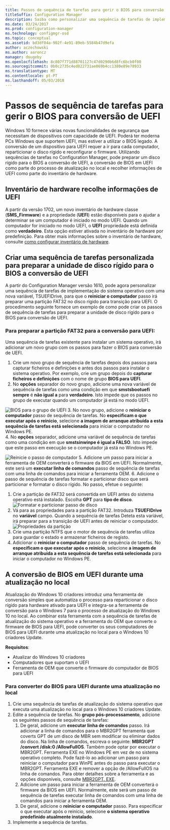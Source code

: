 ```yaml
---
title: Passos de sequência de tarefas para gerir o BIOS para conversão de UEFI
titleSuffix: Configuration Manager
description: Saiba como personalizar uma sequência de tarefas de implementação do sistema operativo para preparar uma partição FAT32 para transição para UEFI.
ms.date: 03/24/2017
ms.prod: configuration-manager
ms.technology: configmgr-osd
ms.topic: conceptual
ms.assetid: bd3df04a-902f-4e91-89eb-5584b47d9efa
author: aczechowski
ms.author: aaroncz
manager: dougeby
ms.openlocfilehash: 8c807f771d88701127c47d0290b6d8fc6bcb0f00
ms.sourcegitcommit: 0b0c2735c4ed822731ae069b4cc1380e89e78933
ms.translationtype: MT
ms.contentlocale: pt-PT
ms.lasthandoff: 05/03/2018
---
```

# <a name="task-sequence-steps-to-manage-bios-to-uefi-conversion"></a>Passos de sequência de tarefas para gerir o BIOS para conversão de UEFI
Windows 10 fornece várias novas funcionalidades de segurança que necessitam de dispositivos com capacidade de UEFI. Poderá ter moderna PCs Windows que suportem UEFI, mas estiver a utilizar o BIOS legado. A conversão de um dispositivo para UEFI requer a ir para cada computador, reparticionar o disco rígido e reconfigurar o firmware. Utilizando sequências de tarefas no Configuration Manager, pode preparar um disco rígido para o BIOS a conversão de UEFI, a conversão de BIOS em UEFI como parte do processo de atualização no local e recolher informações de UEFI como parte do inventário de hardware.

## <a name="hardware-inventory-collects-uefi-information"></a>Inventário de hardware recolhe informações de UEFI
A partir da versão 1702, um novo inventário de hardware classe (**SMS_Firmware**) e a propriedade (**UEFI**) estão disponíveis para o ajudar a determinar se um computador é iniciado no modo UEFI. Quando um computador for iniciado no modo UEFI, o **UEFI** propriedade está definida como **verdadeiro**. Esta opção estiver ativada no inventário de hardware por predefinição. Para obter mais informações sobre o inventário de hardware, consulte [como configurar inventário de hardware](/sccm/core/clients/manage/inventory/configure-hardware-inventory).

## <a name="create-a-custom-task-sequence-to-prepare-the-hard-drive-for-bios-to-uefi-conversion"></a>Criar uma sequência de tarefas personalizada para preparar a unidade de disco rígido para o BIOS a conversão de UEFI
A partir do Configuration Manager versão 1610, pode agora personalizar uma sequência de tarefas de implementação do sistema operativo com uma nova variável, TSUEFIDrive, para que o **reiniciar o computador** passo irá preparar uma partição FAT32 no disco rígido para transição para UEFI. O procedimento seguinte fornece um exemplo de como pode criar os passos de sequência de tarefas para preparar a unidade de disco rígido para o BIOS para conversão de UEFI.

### <a name="to-prepare-the-fat32-partition-for-the-conversion-to-uefi"></a>Para preparar a partição FAT32 para a conversão para UEFI:
Uma sequência de tarefas existente para instalar um sistema operativo, irá adicionar um novo grupo com os passos para fazer o BIOS para conversão de UEFI.

1. Crie um novo grupo de sequência de tarefas depois dos passos para capturar ficheiros e definições e antes dos passos para instalar o sistema operativo. Por exemplo, crie um grupo depois do **capturar ficheiros e definições** com o nome de grupo **BIOS para UEFI**.
2. No **opções** separador do novo grupo, adicione uma nova variável de sequência de tarefas como uma condição em que **smstsbootuefi sempre** é **não igual a** para **verdadeiro**. Isto impede que os passos no grupo de executar quando um computador já está no modo UEFI.

  ![BIOS para o grupo de UEFI](../../core/get-started/media/BIOS-to-UEFI-group.png)
3. No novo grupo, adicione o **reiniciar o computador** passo de sequência de tarefas. No **especificam o que executar após o reinício**, selecione **a imagem de arranque atribuída a esta sequência de tarefas está selecionada** para iniciar o computador no Windows PE.  
4. No **opções** separador, adicione uma variável de sequência de tarefas como uma condição em que **smstsinwinpe é igual a FALSO**. Isto impede que este passo em execução se o computador já está no Windows PE.

  ![Reinicie o passo de computador](../../core/get-started/media/restart-in-windows-pe.png)
5. Adicione um passo para iniciar a ferramenta de OEM converterá o firmware da BIOS em UEFI. Normalmente, este será um **executar linha de comandos** passo de sequência de tarefas com uma linha de comandos para iniciar a ferramenta OEM.
6. Adicione o passo de sequência de tarefas formatar e particionar disco que será particionar e formatar o disco rígido. No passo, efetue o seguinte:
  1. Crie a partição de FAT32 será convertida em UEFI antes do sistema operativo está instalado. Escolha **GPT** para **tipo de disco**.
    ![Formatar e particionar passo de disco](../media/format-and-partition-disk.png)
  2. Vá para as propriedades para a partição FAT32. Introduza **TSUEFIDrive** no **variável** campo. Quando a sequência de tarefas Deteta esta variável, irá preparar para a transição de UEFI antes de reiniciar o computador.
    ![Propriedades da partição](../../core/get-started/media/partition-properties.png)
  3. Crie uma partição NTFS que o motor de sequência de tarefas utiliza para guardar o estado e armazenar ficheiros de registo.
7. Adicionar o **reiniciar o computador** passo de sequência de tarefas. No **especificam o que executar após o reinício**, selecione **a imagem de arranque atribuída a esta sequência de tarefas está selecionada** para iniciar o computador no Windows PE.  

## <a name="convert-from-bios-to-uefi-during-an-in-place-upgrade"></a>A conversão de BIOS em UEFI durante uma atualização no local
Atualização do Windows 10 criadores introduz uma ferramenta de conversão simples que automatiza o processo para reparticionar o disco rígido para hardware ativado para UEFI e integra-se a ferramenta de conversão para o Windows 7 para o processo de atualização do Windows 10 no local. Ao combinar esta ferramenta com a sequência de tarefas de atualização do sistema operativo e a ferramenta do OEM que converte o firmware de BIOS para UEFI, pode converter os seus computadores de BIOS para UEFI durante uma atualização no local para o Windows 10 criadores Update.

**Requisitos**:
- Atualizar do Windows 10 criadores
- Computadores que suportam o UEFI
- Ferramenta de OEM que converte o firmware do computador de BIOS para UEFI

### <a name="to-convert-from-bios-to-uefi-during-an-in-place-upgrade"></a>Para converter do BIOS para UEFI durante uma atualização no local
1. Crie uma sequência de tarefas de atualização do sistema operativo que executa uma atualização no local para o Windows 10 criadores Update.
2. Edite a sequência de tarefas. No **grupo pós-processamento**, adicione os seguintes passos de sequência de tarefas:
   1. De geral, adicione um **executar linha de comandos** passo. Irá adicionar a linha de comandos para o MBR2GPT ferramenta que coverts GPT de um disco de MBR sem modificar ou eliminar dados do disco. Na linha de comandos, escreva o seguinte:  **MBR2GPT /convert /disk:0 /AllowFullOS**. Também pode optar por executar o MBR2GPT. Ferramenta EXE no Windows PE em vez de no sistema operativo completo. Pode fazê-lo ao adicionar um passo para reiniciar o computador para WinPE antes do passo para executar o MBR2GPT. Ferramenta EXE e remover a opção de /AllowFullOS na linha de comandos. Para obter detalhes sobre a ferramenta e as opções disponíveis, consulte [MBR2GPT. EXE](https://technet.microsoft.com/itpro/windows/deploy/mbr-to-gpt).
   2. Adicione um passo para iniciar a ferramenta de OEM converterá o firmware da BIOS em UEFI. Normalmente, este será um passo de sequência de tarefas executar linha de comandos com uma linha de comandos para iniciar a ferramenta OEM.
   3. De geral, adicione o **reiniciar o computador** passo. Para especificar o que executar após o reinício, selecione **o sistema operativo predefinido atualmente instalado**.
3. Implemente a sequência de tarefas.
